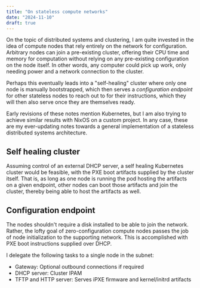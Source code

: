 ```yaml
---
title: "On stateless compute networks"
date: "2024-11-10"
draft: true
---
```


On the topic of distributed systems and clustering,
I am quite invested in the idea of compute nodes that rely entirely on the network for configuration.
Arbitrary nodes can join a pre-existing cluster,
offering their CPU time and memory for computation without relying on any pre-existing configuration on the node itself.
In other words, any computer could pick up work,
only needing power and a network connection to the cluster.

Perhaps this eventually leads into a "self-healing" cluster where only one node is manually bootstrapped,
which then serves a _configuration endpoint_ for other stateless nodes to reach out to for their instructions,
which they will then also serve once they are themselves ready.

Early revisions of these notes mention Kubernetes,
but I am also trying to achieve similar results with NixOS on a custom project.
In any case, these are my ever-updating notes towards a general implementation of a stateless distributed systems architecture.

## Self healing cluster

Assuming control of an external DHCP server,
a self healing Kubernetes cluster would be feasible,
with the PXE boot artifacts supplied by the cluster itself.
That is, as long as one node is running the pod hosting the artifacts on a given endpoint,
other nodes can boot those artifacts and join the cluster,
thereby being able to host the artifacts as well.

## Configuration endpoint

The nodes shouldn't require a disk installed to be able to join the network.
Rather, the lofty goal of zero-configuration compute nodes passes the job of node initialization to the supporting network.
This is accomplished with PXE boot instructions supplied over DHCP.

I delegate the following tasks to a single node in the subnet:

- Gateway: Optional outbound connections if required
- DHCP server: Cluster IPAM
- TFTP and HTTP server: Serves iPXE firmware and kernel/initrd artifacts
